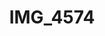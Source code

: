 ---
pid: '207'
layout: photos
title: IMG_4574
filename: IMG_4574.jpg
caption: 
previous_pid: '206'
next_pid: '208'
permalink: "/photos/207.html"
---